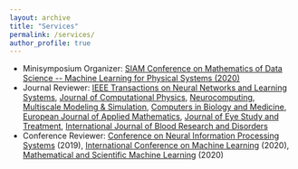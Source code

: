 ```yaml
---
layout: archive
title: "Services"
permalink: /services/
author_profile: true
---
```


- Minisymposium Organizer: [SIAM Conference on Mathematics of Data Science -- Machine Learning for Physical Systems (2020)](https://www.siam.org/conferences/cm/conference/mds20)
- Journal Reviewer: [IEEE Transactions on Neural Networks and Learning Systems](https://cis.ieee.org/publications/t-neural-networks-and-learning-systems), [Journal of Computational Physics](https://www.journals.elsevier.com/journal-of-computational-physics), [Neurocomputing](https://www.journals.elsevier.com/neurocomputing), [Multiscale Modeling & Simulation](https://www.siam.org/publications/journals/multiscale-modeling-and-simulation-a-siam-interdisciplinary-journal-mms), [Computers in Biology and Medicine](https://www.journals.elsevier.com/computers-in-biology-and-medicine), [European Journal of Applied Mathematics](https://www.cambridge.org/core/journals/european-journal-of-applied-mathematics), [Journal of Eye Study and Treatment](https://ocimumpublishers.com/journal/eye-study-treatment), [International Journal of Blood Research and Disorders](https://www.clinmedjournals.org/International-Journal-of-Blood-Research-and-Disorders.php?jid=ijbrd)
- Conference Reviewer: [Conference on Neural Information Processing Systems](https://nips.cc/) (2019), [International Conference on Machine Learning](https://icml.cc/) (2020), [Mathematical and Scientific Machine Learning](http://www.smartchair.org/hp/MSML2020) (2020)
